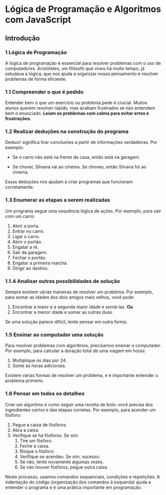 # Lógica de Programação e Algoritmos com JavaScript

## Introdução

### 1 Lógica de Programação

A lógica de programação é essencial para resolver problemas com o uso de computadores. Aristóteles, um filósofo que viveu há muito tempo, já estudava a lógica, que nos ajuda a organizar nosso pensamento e resolver problemas de forma eficiente.

### 1.1 Compreender o que é pedido

Entender bem o que um exercício ou problema pede é crucial. Muitos alunos querem resolver rápido, mas acabam frustrados se não entendem bem o enunciado.
**Leiam os problemas com calma para evitar erros e frustrações.**

### 1.2 Realizar deduções na construção do programa

Deduzir significa tirar conclusões a partir de informações verdadeiras. Por exemplo:

- Se o carro não está na frente da casa, então está na garagem.

- Se chover, Silvana vai ao cinema. Se choveu, então Silvana foi ao cinema.

Essas deduções nos ajudam a criar programas que funcionam corretamente.

### 1.3 Enumerar as etapas a serem realizadas

Um programa segue uma sequência lógica de ações. Por exemplo, para sair com um carro:

1. Abrir a porta.
2. Entrar no carro.
3. Ligar o carro.
4. Abrir o portão.
5. Engatar a ré.
6. Sair da garagem.
7. Fechar o portão.
8. Engatar a primeira marcha.
9. Dirigir ao destino.

### 1.1.4 Analisar outras possibilidades de solução

Sempre existem várias maneiras de resolver um problema. Por exemplo, para somar as idades dos dois amigos mais velhos, você pode:

1. Encontrar a maior e a segunda maior idade e somá-las.
   **Ou**
2. Encontrar a menor idade e somar as outras duas.

Se uma solução parece difícil, tente pensar em outra forma.

### 1.5 Ensinar ao computador uma solução

Para resolver problemas com algoritmos, precisamos ensinar o computador. Por exemplo, para calcular a duração total de uma viagem em horas:

1. Multiplique os dias por 24.
2. Some as horas adicionais.

Existem várias formas de resolver um problema, e é importante entender o problema primeiro.

### 1.6 Pensar em todos os detalhes

Criar um algoritmo é como seguir uma receita de bolo: você precisa dos ingredientes certos e das etapas corretas. Por exemplo, para acender um fósforo:

1. Pegue a caixa de fósforos.
2. Abra a caixa.
3. Verifique se há fósforos. Se sim:
   1. Tire um fósforo.
   2. Feche a caixa.
   3. Risque o fósforo.
   4. Verifique se acendeu. Se sim, sucesso.
   5. Se não, tente novamente algumas vezes.
   6.  Se não houver fósforos, pegue outra caixa.

Neste processo, usamos comandos sequenciais, condições e repetições. A indentação do código (organização dos comandos à esquerda) ajuda a entender o programa e é uma prática importante em programação.
